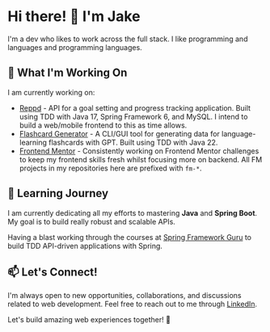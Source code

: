 # Hi there! 👋 I'm Jake

I'm a dev who likes to work across the full stack. I like programming and languages and programming languages.

## 🔨 What I'm Working On

I am currently working on:

- [Reppd](https://github.com/jakegodsall/reppd) - API for a goal setting and progress tracking application. Built using TDD with Java 17, Spring Framework 6, and MySQL. I intend to build a web/mobile frontend to this as time allows.
- [Flashcard Generator](https://github.com/jakegodsall/flashcard-generator) - A CLI/GUI tool for generating data for language-learning flashcards with GPT. Built using TDD with Java 22.
- [Frontend Mentor](https://www.frontendmentor.io/profile/jakegodsall) - Consistently working on Frontend Mentor challenges to keep my frontend skills fresh whilst focusing more on backend. All FM projects in my repositories here are prefixed with `fm-*`.

## 🌱 Learning Journey

I am currently dedicating all my efforts to mastering **Java** and **Spring Boot**. My goal is to build really robust and scalable APIs.

Having a blast working through the courses at [Spring Framework Guru](https://springframework.guru/) to build TDD API-driven applications with Spring.

## 📫 Let's Connect!

I'm always open to new opportunities, collaborations, and discussions related to web development. Feel free to reach out to me through [LinkedIn](https://www.linkedin.com/in/godsalljake/).

Let's build amazing web experiences together! 🚀
